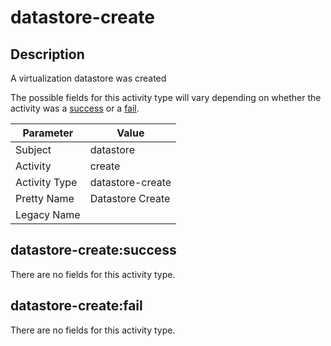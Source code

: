 datastore-create
================

Description
-----------
A virtualization datastore was created

The possible fields for this activity type will vary depending on whether the activity was a [success](#datastore-createsuccess) or a [fail](#datastore-createfail).

| Parameter     | Value            |
| ------------- | ---------------- |
| Subject       | datastore        |
| Activity      | create           |
| Activity Type | datastore-create |
| Pretty Name   | Datastore Create |
| Legacy Name   |                  |

datastore-create:success
------------------------

There are no fields for this activity type.


datastore-create:fail
---------------------

There are no fields for this activity type.
